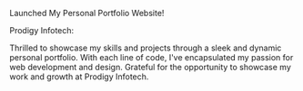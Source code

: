 Launched My Personal Portfolio Website! 

Prodigy Infotech:

Thrilled to showcase my skills and projects through a sleek and dynamic personal portfolio.
With each line of code, I've encapsulated my passion for web development and design. Grateful for the opportunity to showcase my work and growth at Prodigy Infotech. 
